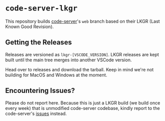 # `code-server-lkgr`

This repository builds [code-server](https://github.com/cdr/code-server)'s `web` branch based on their LKGR (Last Known Good Revision). 

## Getting the Releases

Releases are versioned as `lkgr-[VSCODE_VERSION]`. LKGR releases are kept built until the main tree
merges into another VSCode version.

Head over to releases and download the tarball. Keep in mind we're not building for MacOS and Windows at the moment.

## Encountering Issues?

Please do not report here. Because this is just a LKGR build (we build once every week) that is unmodified code-server codebase, kindly report to the code-server's [issues](https://github.com/cdr/code-server/issues) instead. 